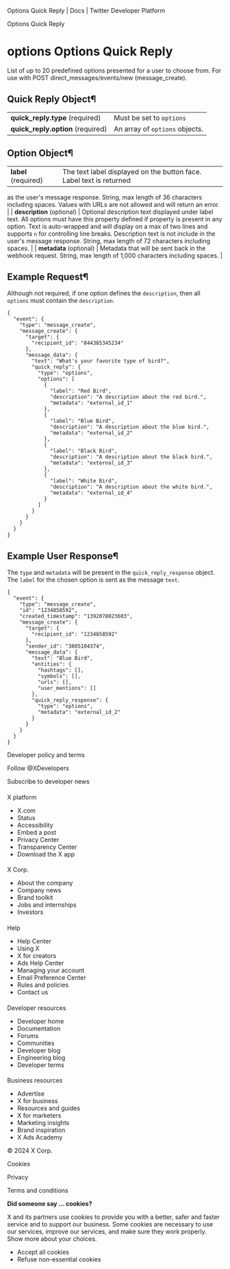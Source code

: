 
Options Quick Reply | Docs | Twitter Developer Platform 

Options Quick Reply

options
Options Quick Reply
===================

List of up to 20 predefined options presented for a user to choose
from. For use with POST
direct\_messages/events/new (message\_create).

Quick Reply Object¶
-------------------

|  |  |
| --- | --- |
| **quick\_reply.type** (required) | Must be set to `options` |
| **quick\_reply.option** (required) | An array of `options` objects. |

Option Object¶
--------------

|  |  |
| --- | --- |
| **label** (required) | The text label displayed on the button face. Label text is returned
as the user's message response. String, max length of 36 characters
including spaces. Values with URLs are not allowed and will return an
error. |
| **description** (optional) | Optional description text displayed under label text. All options
must have this property defined if property is present in any option.
Text is auto-wrapped and will display on a max of two lines and supports
`n` for controlling line breaks. Description text is not
include in the user's message response. String, max length of 72
characters including spaces. |
| **metadata** (optional) | Metadata that will be sent back in the webhook request. String, max
length of 1,000 characters including spaces. |

Example Request¶
----------------

Although not required, if one option defines the
`description`, then all `options` must contain the
`description`.

```
{
  "event": {
    "type": "message_create",
    "message_create": {
      "target": {
        "recipient_id": "844385345234"
      },
      "message_data": {
        "text": "What's your favorite type of bird?",
        "quick_reply": {
          "type": "options",
          "options": [
            {
              "label": "Red Bird",
              "description": "A description about the red bird.",
              "metadata": "external_id_1"
            },
            {
              "label": "Blue Bird",
              "description": "A description about the blue bird.",
              "metadata": "external_id_2"
            },
            {
              "label": "Black Bird",
              "description": "A description about the black bird.",
              "metadata": "external_id_3"
            },
            {
              "label": "White Bird",
              "description": "A description about the white bird.",
              "metadata": "external_id_4"
            }
          ]
        }
      }
    }
  }
}
```
Example User Response¶
----------------------

The `type` and `metadata` will be present in
the `quick_reply_response` object. The `label` for
the chosen option is sent as the message `text`.

```
{
  "event": {
    "type": "message_create",
    "id": "1234858592",
    "created_timestamp": "1392078023603",
    "message_create": {
      "target": {
        "recipient_id": "1234858592"
      },
      "sender_id": "3805104374",
      "message_data": {
        "text": "Blue Bird",
        "entities": {
          "hashtags": [],
          "symbols": [],
          "urls": [],
          "user_mentions": []
        },
        "quick_reply_response": {
          "type": "options",
          "metadata": "external_id_2"
        }
      }
    }
  }
}
```

Developer policy and terms

Follow @XDevelopers

Subscribe to developer news

#### 
 X platform

* X.com
* Status
* Accessibility
* Embed a post
* Privacy Center
* Transparency Center
* Download the X app

#### 
 X Corp.

* About the company
* Company news
* Brand toolkit
* Jobs and internships
* Investors

#### 
 Help

* Help Center
* Using X
* X for creators
* Ads Help Center
* Managing your account
* Email Preference Center
* Rules and policies
* Contact us

#### 
 Developer resources

* Developer home
* Documentation
* Forums
* Communities
* Developer blog
* Engineering blog
* Developer terms

#### 
 Business resources

* Advertise
* X for business
* Resources and guides
* X for marketers
* Marketing insights
* Brand inspiration
* X Ads Academy

 © 2024 X Corp.

Cookies

Privacy

Terms and conditions

**Did someone say … cookies?**  

 X and its partners use cookies to provide you with a better, safer and
 faster service and to support our business. Some cookies are necessary to use
 our services, improve our services, and make sure they work properly.
 Show more about your choices.

* Accept all cookies
* Refuse non-essential cookies